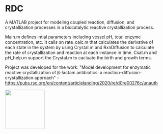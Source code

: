 # RDC
A MATLAB project for modeling coupled reaction, diffusion, and crystallization processes in a biocatalytic reactive crystallization process.

Main.m defines intial parameters including vessel pH, total enzyme concentration, etc. It calls on rate_calc.m that calculates the derivative of each state in the system by using Crystal.m and RxnDiffusion to calculate the rate of crystallization and reaction at each instance in time. Csat.m and pH_help.m support the Crystal.m to cacluate the birth and growth terms.

Project was developed for the work: "Model development for enzymatic reactive crystallization of β-lactam antibiotics: a reaction–diffusion-crystallization approach" - https://pubs.rsc.org/en/content/articlelanding/2020/re/d0re00276c/unauth

<img src="relative/path/in/repository/assets/Model_framework.pdf" width="128"/>
